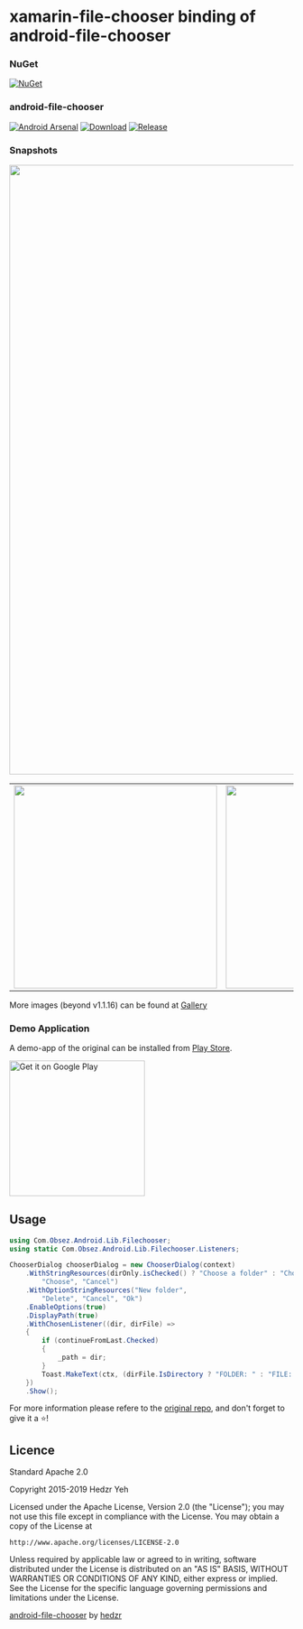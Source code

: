 # xamarin-file-chooser binding of android-file-chooser

### NuGet
[![NuGet](https://img.shields.io/nuget/v/XamarinFileChooser.svg?style=flat&max-age=86400)](https://www.nuget.org/packages/XamarinFileChooser/)

### android-file-chooser
[![Android Arsenal](https://img.shields.io/badge/Android%20Arsenal-android--file--chooser-brightgreen.svg?style=flat)](https://android-arsenal.com/details/1/6982)
[![Download](https://api.bintray.com/packages/hedzr/maven/filechooser/images/download.svg)](https://bintray.com/hedzr/maven/filechooser/_latestVersion)
[![Release](https://jitpack.io/v/hedzr/android-file-chooser.svg)](https://jitpack.io/#hedzr/android-file-chooser)

### Snapshots

<table><tr><td>
<img src="captures/choose_file.png" width="360"/>
</td><td>
<img src="captures/choose_folder.png" width="360"/>
</td><td>
<img src="https://user-images.githubusercontent.com/27736965/55721190-c0616e80-5a13-11e9-982e-6fa1431be8ed.gif" width="360"/>
</td></tr>
<tr align="center">
<img src="https://user-images.githubusercontent.com/27736965/55720938-1b469600-5a13-11e9-8953-70cf86f4af11.gif" width="1080"/>
</tr>
</table>

More images (beyond v1.1.16) can be found at [Gallery](https://github.com/hedzr/android-file-chooser/wiki/Gallery)

### Demo Application

A demo-app of the original can be installed from [Play Store](https://play.google.com/store/apps/details?id=com.obsez.android.lib.filechooser.demo).

<a href='https://play.google.com/store/apps/details?id=com.obsez.android.lib.filechooser.demo&pcampaignid=MKT-Other-global-all-co-prtnr-py-PartBadge-Mar2515-1'><img alt='Get it on Google Play' width='240' src='https://play.google.com/intl/en_us/badges/images/generic/en_badge_web_generic.png'/></a>

## Usage

```cs
using Com.Obsez.Android.Lib.Filechooser;
using static Com.Obsez.Android.Lib.Filechooser.Listeners;

ChooserDialog chooserDialog = new ChooserDialog(context)
    .WithStringResources(dirOnly.isChecked() ? "Choose a folder" : "Choose a file",
    	"Choose", "Cancel")
    .WithOptionStringResources("New folder",
    	"Delete", "Cancel", "Ok")
    .EnableOptions(true)
    .DisplayPath(true)
    .WithChosenListener((dir, dirFile) =>
    {
        if (continueFromLast.Checked)
        {
            _path = dir;
        }
        Toast.MakeText(ctx, (dirFile.IsDirectory ? "FOLDER: " : "FILE: ") + dir, ToastLength.Short).Show();
    })
    .Show();
```
 
For more information please refere to the [original repo](https://github.com/hedzr/android-file-chooser), and don't forget to give it a :star:!

## Licence

Standard Apache 2.0

Copyright 2015-2019 Hedzr Yeh

Licensed under the Apache License, Version 2.0 (the "License");
you may not use this file except in compliance with the License.
You may obtain a copy of the License at

	http://www.apache.org/licenses/LICENSE-2.0

Unless required by applicable law or agreed to in writing, software
distributed under the License is distributed on an "AS IS" BASIS,
WITHOUT WARRANTIES OR CONDITIONS OF ANY KIND, either express or implied.
See the License for the specific language governing permissions and
limitations under the License.

[android-file-chooser](https://github.com/hedzr/android-file-chooser) by [hedzr](https://github.com/hedzr)
